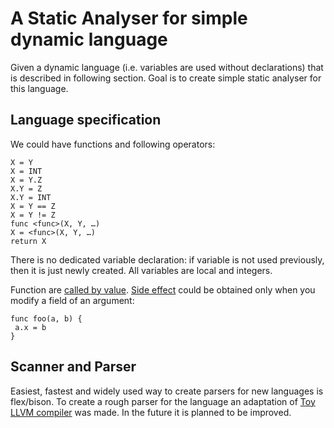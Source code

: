 # A Static Analyser for simple dynamic language
Given a dynamic language (i.e. variables are used without declarations) that is described in following section.
Goal is to create simple static analyser for this language. 
## Language specification
We could have functions and following operators:
```
X = Y
X = INT
X = Y.Z
X.Y = Z
X.Y = INT
X = Y == Z
X = Y != Z
func <func>(X, Y, …)
X = <func>(X, Y, …)
return X
```
There is no dedicated variable declaration: if variable is not used previously, then it is just newly created. All 
variables are local and integers. 

Function are [called by value](https://www.codingunit.com/c-tutorial-call-by-value-or-call-by-reference). 
[Side effect](https://en.wikipedia.org/wiki/Side_effect_(computer_science)) could be obtained only when you modify a 
field of an argument:
```
func foo(a, b) {
 a.x = b
}
```

## Scanner and Parser
Easiest, fastest and widely used way to create parsers for new languages is flex/bison. To create a rough parser for 
the language an adaptation of [Toy LLVM compiler](http://gnuu.org/2009/09/18/writing-your-own-toy-compiler/) 
was made. In the future it is 
planned to be improved.
